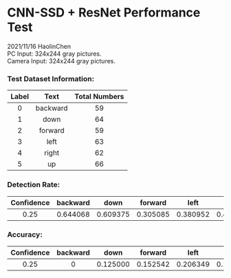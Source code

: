 # CNN-SSD + ResNet Performance Test
2021/11/16  HaolinChen  
PC Input: 324x244 gray pictures.  
Camera Input: 324x244 gray pictures.  

### Test Dataset Information:

| Label |   Text   | Total Numbers |
| :---: | :------: | :-----------: |
|   0   | backward |      59       |
|   1   |   down   |      64       |
|   2   | forward  |      59       |
|   3   |   left   |      63       |
|   4   |  right   |      62       |
|   5   |    up    |      66       |

### Detection Rate:

| Confidence | backward |   down   | forward  |   left   |  right   |    up    |  Total   |
| :--------: | :------: | :------: | :------: | :------: | :------: | :------: | :------: |
|    0.25    | 0.644068 | 0.609375 | 0.305085 | 0.380952 | 0.483871 | 0.863636 | 0.547831 |
### Accuracy:

| Confidence | backward |   down   | forward  |   left   |  right   |    up    | Total |
| :--------: | :------: | :------: | :------: | :------: | :------: | :------: | :---: |
|    0.25    |    0     | 0.125000 | 0.152542 | 0.206349 | 0.112903 | 0.393939 |       |



